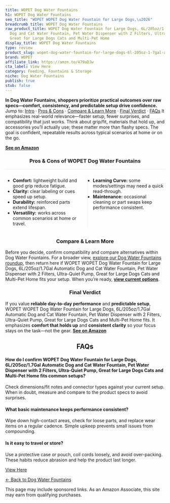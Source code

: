 ```yaml
---
title: WOPET Dog Water Fountains
h1: WOPET Dog Water Fountains
seo_title: "WOPET WOPET Dog Water Fountain for Large Dogs,\u2026"
breadcrumb_title: WOPET Dog Water Fountains
raw_product_title: WOPET Dog Water Fountain for Large Dogs, 6L/205oz/1.7Gal Automatic
  Dog and Cat Water Fountain, Pet Water Dispenser with 2 Filters, Ultra-Quiet Pump,
  Great for Large Dogs Cats and Multi-Pet Home
display_title: WOPET Dog Water Fountains
type: review
product_slug: wopet-dog-water-fountain-for-large-dogs-6l-205oz-1-7gal-automatic-dog-a-038194f3
brand: WOPET
affiliate_link: https://amzn.to/479aDJw
cta_label: View Here
category: Feeding, Fountains & Storage
niche: Dog Water Fountains
publish: true
stub: false
---
```


<div id="intro" class="full-width"><p><strong>In Dog Water Fountains, shoppers prioritize practical outcomes over raw specs&mdash;comfort, consistency, and predictable setup drive confidence.</strong> Jump to: <a href="#intro">Intro</a> · <a href="#pros-cons">Pros &amp; Cons</a> · <a href="#compare-more">Compare &amp; Learn More</a> · <a href="#verdict">Final Verdict</a> · <a href="#faqs">FAQs</a> It emphasizes real-world relevance&mdash;faster setup, fewer surprises, and compatibility that just works. Think about grip/fit, materials that hold up, and accessories you’ll actually use; these matter more than flashy specs. The goal is confident, repeatable results across typical scenarios at home or on the go.</p><p><a href="https://amzn.to/479aDJw" rel="nofollow sponsored noopener" target="_blank"><strong>See on Amazon</strong></a></p></div>
<h3 id="pros-cons" style="text-align:center;">Pros &amp; Cons of WOPET Dog Water Fountains</h3>
<div class="pc-grid" style="display:grid;grid-template-columns:1fr 1fr;gap:16px;border-top:1px solid #e5e7eb;padding-top:12px;">
  <ul>
    <li><strong>Comfort:</strong> lightweight build and good grip reduce fatigue.</li>
    <li><strong>Clarity:</strong> clear labeling or cues speed up setup.</li>
    <li><strong>Durability:</strong> reinforced parts extend lifespan.</li>
    <li><strong>Versatility:</strong> works across common scenarios at home or travel.</li>
  </ul>
  <ul style="border-left:1px solid #e5e7eb;padding-left:16px;">
    <li><strong>Learning Curve:</strong> some modes/settings may need a quick read-through.</li>
    <li><strong>Maintenance:</strong> occasional cleaning or part swaps keep performance consistent.</li>
  </ul>
</div>


<h3 id="compare-more" style="text-align:center;">Compare &amp; Learn More</h3>
<p>Before you decide, confirm compatibility and compare alternatives within Dog Water Fountains. For a broader view, <a href="#">explore our Dog Water Fountains roundup</a>, then return here if WOPET WOPET Dog Water Fountain for Large Dogs, 6L/205oz/1.7Gal Automatic Dog and Cat Water Fountain, Pet Water Dispenser with 2 Filters, Ultra-Quiet Pump, Great for Large Dogs Cats and Multi-Pet Home fits your setup. When you’re ready, <a href="https://amzn.to/479aDJw" rel="nofollow sponsored noopener" target="_blank"><strong>view current options</strong></a>.</p>

<h3 id="verdict" style="text-align:center;">Final Verdict</h3>
<p>If you value <strong>reliable day-to-day performance</strong> and <strong>predictable setup</strong>, WOPET WOPET Dog Water Fountain for Large Dogs, 6L/205oz/1.7Gal Automatic Dog and Cat Water Fountain, Pet Water Dispenser with 2 Filters, Ultra-Quiet Pump, Great for Large Dogs Cats and Multi-Pet Home fits. It emphasizes <strong>comfort that holds up</strong> and <strong>consistent clarity</strong> so your focus stays on the task&mdash;not the gear. <a href="https://amzn.to/479aDJw" rel="nofollow sponsored noopener" target="_blank"><strong>See on Amazon</strong></a></p>

<h2 id="faqs" style="text-align:center;">FAQs</h2>
<h4><strong>How do I confirm WOPET Dog Water Fountain for Large Dogs, 6L/205oz/1.7Gal Automatic Dog and Cat Water Fountain, Pet Water Dispenser with 2 Filters, Ultra-Quiet Pump, Great for Large Dogs Cats and Multi-Pet Home fits common setups?</strong></h4>
<p>Check dimensions/fit notes and connector types against your current setup. When in doubt, measure and compare to the product specs to avoid surprises.</p>
<h4><strong>What basic maintenance keeps performance consistent?</strong></h4>
<p>Wipe down high-contact areas, check for loose parts, and replace wear items on a regular cadence. Simple upkeep prevents small issues from compounding.</p>
<h4><strong>Is it easy to travel or store?</strong></h4>
<p>Use a protective case or pouch, coil cords loosely, and avoid over-packing. These habits reduce abrasion and help the product last longer.</p>

<p><a class="btn" href="https://amzn.to/479aDJw" target="_blank" rel="nofollow sponsored noopener">View Here</a></p>
<p><a href="/roundups/feeding-fountains-storage/dog-water-fountains/">← Back to Dog Water Fountains</a></p>
<aside class="disclosure">This page may include sponsored links. As an Amazon Associate, this site may earn from qualifying purchases.</aside>
